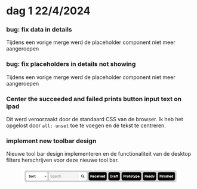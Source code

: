 # dag 1 22/4/2024

### bug: fix data in details

Tijdens een vorige merge werd de placeholder component niet meer aangeroepen&#x20;

### bug: fix placeholders in details not showing

Tijdens een vorige merge werd de placeholder component niet meer aangeroepen&#x20;

### Center the succeeded and failed prints button input text on ipad

Dit werd veroorzaakt door de standaard CSS van de browser. Ik heb het opgelost door `all: unset` toe te voegen en de tekst te centreren.

### implement new toolbar design

Nieuwe tool bar design implementeren en de functionaliteit van de desktop filters herschrijven voor deze nieuwe tool bar.

<figure><img src="../.gitbook/assets/image (1) (1) (1).png" alt=""><figcaption></figcaption></figure>

